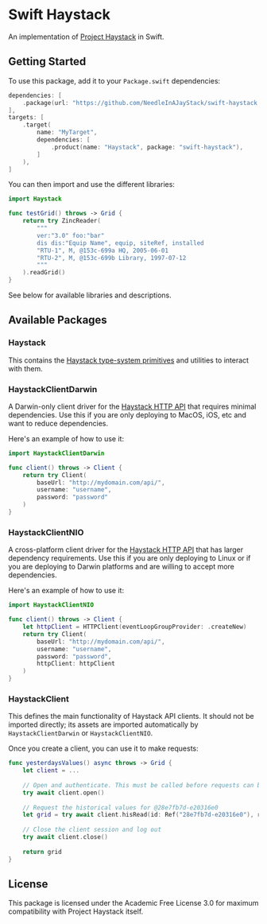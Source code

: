 # Swift Haystack

An implementation of [Project Haystack](https://project-haystack.org/) in Swift.

## Getting Started

To use this package, add it to your `Package.swift` dependencies:

```swift
dependencies: [
    .package(url: "https://github.com/NeedleInAJayStack/swift-haystack.git", from: "0.0.0"),
],
targets: [
    .target(
        name: "MyTarget",
        dependencies: [
            .product(name: "Haystack", package: "swift-haystack"),
        ]
    ),
]
```

You can then import and use the different libraries:

```swift
import Haystack

func testGrid() throws -> Grid {
    return try ZincReader(
        """
        ver:"3.0" foo:"bar"
        dis dis:"Equip Name", equip, siteRef, installed
        "RTU-1", M, @153c-699a HQ, 2005-06-01
        "RTU-2", M, @153c-699b Library, 1997-07-12
        """
    ).readGrid()
}
```

See below for available libraries and descriptions.

## Available Packages

### Haystack

This contains the 
[Haystack type-system primitives](https://project-haystack.org/doc/docHaystack/Kinds)
and utilities to interact with them.

### HaystackClientDarwin

A Darwin-only client driver for the
[Haystack HTTP API](https://project-haystack.org/doc/docHaystack/HttpApi) that
requires minimal dependencies. Use this if you are only deploying to MacOS, iOS, etc and want
to reduce dependencies.

Here's an example of how to use it:

```swift
import HaystackClientDarwin

func client() throws -> Client {
    return try Client(
        baseUrl: "http://mydomain.com/api/",
        username: "username",
        password: "password"
    )
}
```

### HaystackClientNIO

A cross-platform client driver for the
[Haystack HTTP API](https://project-haystack.org/doc/docHaystack/HttpApi) that
has larger dependency requirements. Use this if you are only deploying to Linux or if you
are deploying to Darwin platforms and are willing to accept more dependencies.

Here's an example of how to use it:

```swift
import HaystackClientNIO

func client() throws -> Client {
    let httpClient = HTTPClient(eventLoopGroupProvider: .createNew)
    return try Client(
        baseUrl: "http://mydomain.com/api/",
        username: "username",
        password: "password",
        httpClient: httpClient
    )
}
```

### HaystackClient

This defines the main functionality of Haystack API clients. It should not be imported directly;
its assets are imported automatically by `HaystackClientDarwin` or `HaystackClientNIO`.

Once you create a client, you can use it to make requests:

```swift
func yesterdaysValues() async throws -> Grid {
    let client = ...
    
    // Open and authenticate. This must be called before requests can be made
    try await client.open()
    
    // Request the historical values for @28e7fb7d-e20316e0
    let grid = try await client.hisRead(id: Ref("28e7fb7d-e20316e0"), range: .yesterday)
    
    // Close the client session and log out
    try await client.close()
    
    return grid
}
```

## License

This package is licensed under the Academic Free License 3.0 for maximum compatibility with
Project Haystack itself.
